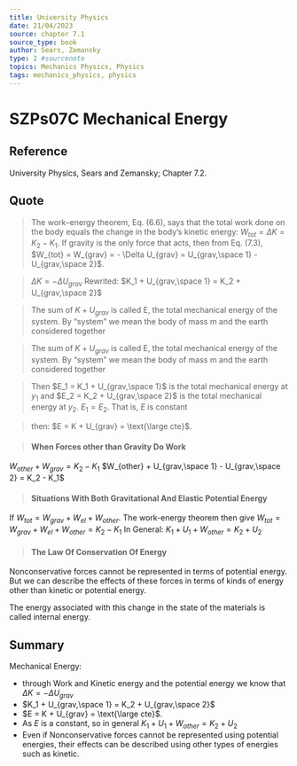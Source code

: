 ```yaml
---
title: University Physics
date: 21/04/2023
source: chapter 7.1
source_type: book 
author: Sears, Zemansky
type: 2 #sourcenote
topics: Mechanics Physics, Physics
tags: mechanics_physics, physics
---
```

# SZPs07C Mechanical Energy

## **Reference**
University Physics, Sears and Zemansky; Chapter 7.2.

## **Quote**
> The work–energy theorem, Eq. (6.6), says that the total work done on the body equals the change in the body’s kinetic energy: $W_{tot} = \Delta K = K_2 - K_1$. If gravity is the only force that acts, then from Eq. (7.3), $W_{tot} = W_{grav} = - \Delta U_{grav} = U_{grav,\space 1} - U_{grav,\space 2}$.

> $\Delta K = -\Delta U_{grav}$
Rewrited:
$K_1 + U_{grav,\space 1} = K_2 + U_{grav,\space 2}$

> The sum of $K + U_{grav}$ is called E, the total mechanical energy of the system. By “system” we mean the body of mass m and the earth considered together

> The sum of $K + U_{grav}$ is called E, the total mechanical energy of the system. By “system” we mean the body of mass m and the earth considered together

> Then $E_1 = K_1 + U_{grav,\space 1}$ is the total mechanical energy at $y_1$ and $E_2 = K_2 + U_{grav,\space 2}$ is the total mechanical energy at $y_2$.
$E_1 = E_2$. That is, $E$ is constant

> then:
$E = K + U_{grav} = \text{\large cte}$.

> #### When Forces other than Gravity Do Work
$W_{other} + W_{grav} = K_2 - K_1$ 
$W_{other} + U_{grav,\space 1} - U_{grav,\space 2} = K_2 - K_1$

> #### Situations With Both Gravitational And Elastic Potential Energy
If $W_{tot} = W_{grav} + W_{el} + W_{other}$. The work-energy theorem then give $W_{tot} = W_{grav} + W_{el} + W_{other} = K_2 - K_1$
In General: $K_1 + U_1 + W_{other} = K_2 + U_2$

> #### The Law Of Conservation Of Energy
Nonconservative forces cannot be represented in terms of potential energy. But we can describe the effects of these forces in terms of kinds of energy other than kinetic or potential energy. 
> 
The energy associated with this change in the state of the materials is called internal energy. 

## **Summary**
Mechanical Energy:
- through Work and Kinetic energy and the potential energy we know that $\Delta K = -\Delta U_{grav}$
- $K_1 + U_{grav,\space 1} = K_2 + U_{grav,\space 2}$
- $E = K + U_{grav} = \text{\large cte}$.
- As $E$ is a constant, so in general $K_1 + U_1 + W_{other} = K_2 + U_2$
- Even if Nonconservative forces cannot be represented using potential energies, their effects can be described using other types of energies such as kinetic. 
